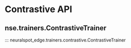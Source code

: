 # Contrastive API

## nse.trainers.ContrastiveTrainer

::: neuralspot_edge.trainers.contrastive.ContrastiveTrainer
